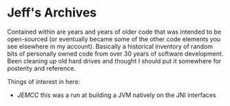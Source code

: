 # Jeff's Archives

Contained within are years and years of older code that was intended to be
open-sourced (or eventually became some of the other code elements you see
elsewhere in my account).  Basically a historical inventory of random bits
of personally owned code from over 30 years of software development.  Been
cleaning up old hard drives and thought I should put it somewhere for
posterity and reference.

Things of interest in here:

* *JEMCC* this was a run at building a JVM natively on the JNI interfaces
